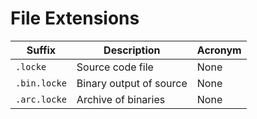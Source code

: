 # File Extensions
| Suffix       | Description             | Acronym |
| ------------ | ----------------------- | ------- |
| `.locke`     | Source code file        | None    |
| `.bin.locke` | Binary output of source | None    |
| `.arc.locke` | Archive of binaries     | None    |

